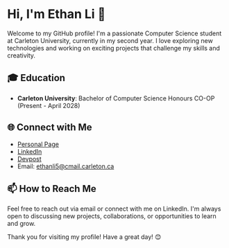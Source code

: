 # Hi, I'm Ethan Li 👋

Welcome to my GitHub profile! I'm a passionate Computer Science student at Carleton University, currently in my second year. I love exploring new technologies and working on exciting projects that challenge my skills and creativity.


## 🎓 Education

- **Carleton University**: Bachelor of Computer Science Honours CO-OP (Present - April 2028)

## 🌐 Connect with Me

- [Personal Page](#)
- [LinkedIn](#)
- [Devpost](#)
- Email: ethanli5@cmail.carleton.ca

## 📫 How to Reach Me

Feel free to reach out via email or connect with me on LinkedIn. I'm always open to discussing new projects, collaborations, or opportunities to learn and grow.

Thank you for visiting my profile! Have a great day! 😊
